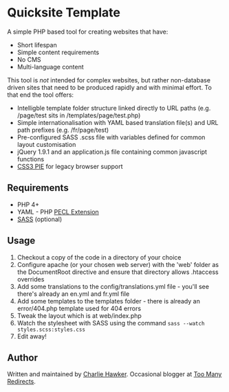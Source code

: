Quicksite Template
==================

A simple PHP based tool for creating websites that have:

- Short lifespan
- Simple content requirements
- No CMS
- Multi-language content

This tool is _not_ intended for complex websites, but rather non-database driven sites that need to be produced rapidly and with minimal effort. To that end the tool offers:

- Intelligble template folder structure linked directly to URL paths (e.g. /page/test sits in /templates/page/test.php)
- Simple internationalisation with YAML based translation file(s) and URL path prefixes (e.g. /fr/page/test)
- Pre-configured SASS .scss file with variables defined for common layout customisation
- jQuery 1.9.1 and an application.js file containing common javascript functions
- [CSS3 PIE](http://css3pie.com) for legacy browser support

Requirements
------------

- PHP 4+
- YAML - PHP [PECL Extension](http://pecl.php.net/package/yaml)
- [SASS](http://sass-lang.com/) (optional)

Usage
-----

1. Checkout a copy of the code in a directory of your choice
2. Configure apache (or your chosen web server) with the 'web' folder as the DocumentRoot directive and ensure that directory allows .htaccess overrides
3. Add some translations to the config/translations.yml file - you'll see there's already an en.yml and fr.yml file
4. Add some templates to the templates folder - there is already an error/404.php template used for 404 errors
5. Tweak the layout which is at web/index.php
6. Watch the stylesheet with SASS using the command `sass --watch styles.scss:styles.css`
7. Edit away!


Author
------

Written and maintained by [Charlie Hawker](http://twitter.com/CharlieHawker). Occasional blogger at [Too Many Redirects](http://www.toomanyredirects.com).